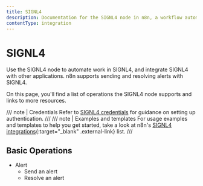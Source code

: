 ```yaml
---
title: SIGNL4
description: Documentation for the SIGNL4 node in n8n, a workflow automation platform. Includes details of operations and configuration, and links to examples and credentials information.
contentType: integration
---
```


# SIGNL4

Use the SIGNL4 node to automate work in SIGNL4, and integrate SIGNL4 with other applications. n8n supports sending and resolving alerts with SIGNL4.

On this page, you'll find a list of operations the SIGNL4 node supports and links to more resources.

/// note | Credentials
Refer to [SIGNL4 credentials](/integrations/builtin/credentials/signl4/) for guidance on setting up authentication. 
///
/// note | Examples and templates
For usage examples and templates to help you get started, take a look at n8n's [SIGNL4 integrations](https://n8n.io/integrations/signl4/){:target="_blank" .external-link} list.
///

## Basic Operations

* Alert
    * Send an alert
    * Resolve an alert
